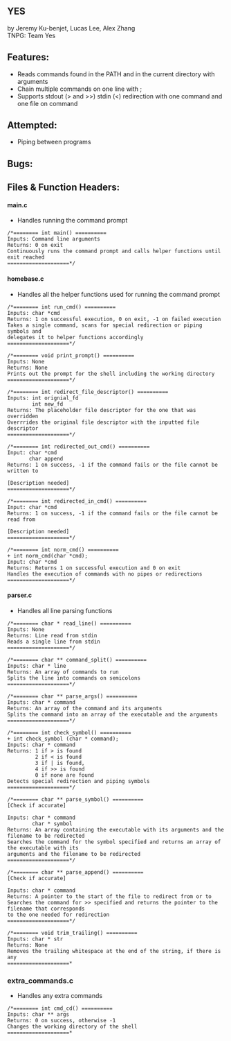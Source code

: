 ## YES
by Jeremy Ku-benjet, Lucas Lee, Alex Zhang\
TNPG: Team Yes

## Features:

+ Reads commands found in the PATH and in the current directory with arguments
+ Chain multiple commands on one line with ;
+ Supports stdout (> and >>) stdin (<) redirection with one command and one file on command


## Attempted:
+ Piping between programs


## Bugs:


## Files & Function Headers:

#### main.c
* Handles running the command prompt
```
/*======== int main() ==========
Inputs: Command line arguments
Returns: 0 on exit
Continuously runs the command prompt and calls helper functions until exit reached
====================*/
```

#### homebase.c
* Handles all the helper functions used for running the command prompt
```
/*======== int run_cmd() ==========
Inputs: char *cmd
Returns: 1 on successful execution, 0 on exit, -1 on failed execution
Takes a single command, scans for special redirection or piping symbols and 
delegates it to helper functions accordingly
====================*/

/*======== void print_prompt() ==========
Inputs: None
Returns: None
Prints out the prompt for the shell including the working directory
====================*/

/*======== int redirect_file_descriptor() ==========
Inputs: int orignial_fd
        int new_fd
Returns: The placeholder file descriptor for the one that was overridden
Overrrides the original file descriptor with the inputted file descriptor
====================*/

/*======== int redirected_out_cmd() ==========
Input: char *cmd
       char append
Returns: 1 on success, -1 if the command fails or the file cannot be written to

[Description needed]
====================*/

/*======== int redirected_in_cmd() ==========
Input: char *cmd
Returns: 1 on success, -1 if the command fails or the file cannot be read from

[Description needed]
====================*/

/*======== int norm_cmd() ==========
+ int norm_cmd(char *cmd);
Input: char *cmd
Returns: Returns 1 on successful execution and 0 on exit
Handles the execution of commands with no pipes or redirections
====================*/
```

#### parser.c
* Handles all line parsing functions
```
/*======== char * read_line() ==========
Inputs: None
Returns: Line read from stdin
Reads a single line from stdin
====================*/

/*======== char ** command_split() ==========
Inputs: char * line
Returns: An array of commands to run
Splits the line into commands on semicolons
====================*/

/*======== char ** parse_args() ==========
Inputs: char * command
Returns: An array of the command and its arguments
Splits the command into an array of the executable and the arguments
====================*/

/*======== int check_symbol() ==========
+ int check_symbol (char * command);
Inputs: char * command
Returns: 1 if > is found
         2 if < is found 
         3 if | is found, 
         4 if >> is found 
         0 if none are found
Detects special redirection and piping symbols
====================*/

/*======== char ** parse_symbol() ==========
[Check if accurate]

Inputs: char * command
        char * symbol
Returns: An array containing the executable with its arguments and the filename to be redirected
Searches the command for the symbol specified and returns an array of the executable with its
arguments and the filename to be redirected
====================*/

/*======== char ** parse_append() ==========
[Check if accurate]

Inputs: char * command
Returns: A pointer to the start of the file to redirect from or to
Searches the command for >> specified and returns the pointer to the filename that corresponds 
to the one needed for redirection
====================*/

/*======== void trim_trailing() ==========
Inputs: char * str
Returns: None
Removes the trailing whitespace at the end of the string, if there is any
====================*
```

### extra_commands.c
* Handles any extra commands
```
/*======== int cmd_cd() ==========
Inputs: char ** args
Returns: 0 on success, otherwise -1
Changes the working directory of the shell
====================*
```
